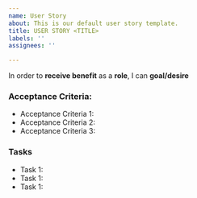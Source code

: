 ```yaml
---
name: User Story
about: This is our default user story template.
title: USER STORY <TITLE>
labels: ''
assignees: ''

---
```


In order to **receive benefit** as a **role**, I can **goal/desire**

### Acceptance Criteria:
- Acceptance Criteria 1:
- Acceptance Criteria 2:
- Acceptance Criteria 3:

### Tasks
- Task 1:
- Task 1:
- Task 1:
